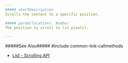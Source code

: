```yaml
---
##### shortDescription
Scrolls the content to a specific position.

##### param(location): Number
The position to scroll to (in pixels).

---
```

#####See Also#####
#include common-link-callmethods
- [List - Scrolling API](/concepts/05%20Widgets/List/20%20Scrolling/05%20API.md '/Documentation/Guide/Widgets/List/Scrolling/#API')
